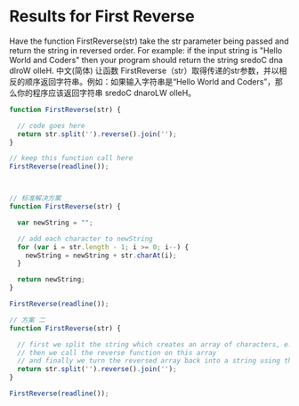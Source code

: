 # Results for First Reverse

Have the function FirstReverse(str) take the str parameter being passed and return the string in reversed order. For example: if the input string is "Hello World and Coders" then your program should return the string sredoC dna dlroW olleH.
中文(简体)
让函数 FirstReverse（str）取得传递的str参数，并以相反的顺序返回字符串。例如：如果输入字符串是“Hello World and Coders”，那么你的程序应该返回字符串 sredoC dnaroLW olleH。

```js
function FirstReverse(str) {

  // code goes here  
  return str.split('').reverse().join('');
}

// keep this function call here
FirstReverse(readline());



// 标准解决方案
function FirstReverse(str) {

  var newString = "";

  // add each character to newString
  for (var i = str.length - 1; i >= 0; i--) {
    newString = newString + str.charAt(i);
  }

  return newString;
}

FirstReverse(readline());

// 方案 二
function FirstReverse(str) {

  // first we split the string which creates an array of characters, e.g. ['c','a','t']
  // then we call the reverse function on this array
  // and finally we turn the reversed array back into a string using the join function
  return str.split('').reverse().join('');
}

FirstReverse(readline());
```